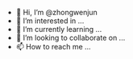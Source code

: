 - 👋 Hi, I’m @zhongwenjun
- 👀 I’m interested in ...
- 🌱 I’m currently learning ...
- 💞️ I’m looking to collaborate on ...
- 📫 How to reach me ...

<!---
zhongwenjun/zhongwenjun is a ✨ special ✨ repository because its `README.md` (this file) appears on your GitHub profile.
You can click the Preview link to take a look at your changes.
--->
